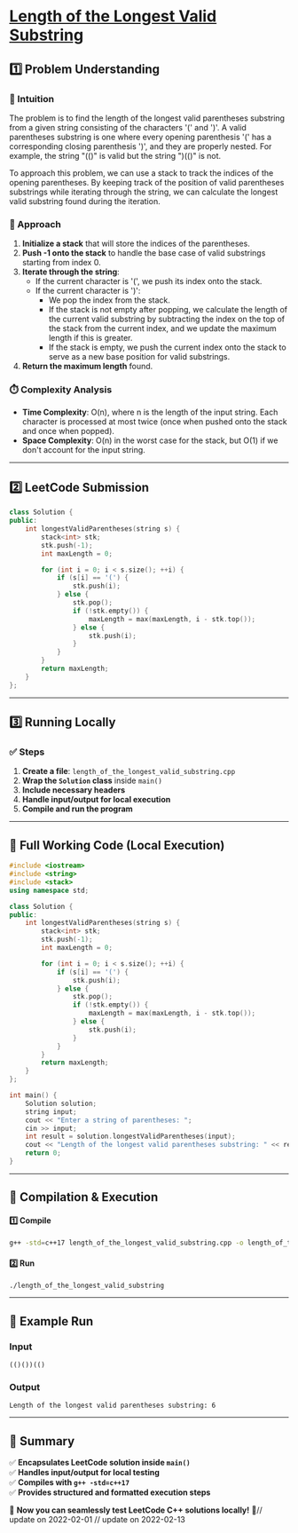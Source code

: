 # **[Length of the Longest Valid Substring](https://leetcode.com/problems/length-of-the-longest-valid-substring/description/)**  

## **1️⃣ Problem Understanding**  
### **📌 Intuition**  
The problem is to find the length of the longest valid parentheses substring from a given string consisting of the characters '(' and ')'. A valid parentheses substring is one where every opening parenthesis '(' has a corresponding closing parenthesis ')', and they are properly nested. For example, the string "(()" is valid but the string ")(()" is not.

To approach this problem, we can use a stack to track the indices of the opening parentheses. By keeping track of the position of valid parentheses substrings while iterating through the string, we can calculate the longest valid substring found during the iteration.

### **🚀 Approach**  
1. **Initialize a stack** that will store the indices of the parentheses.
2. **Push -1 onto the stack** to handle the base case of valid substrings starting from index 0.
3. **Iterate through the string**:
   - If the current character is '(', we push its index onto the stack.
   - If the current character is ')':
     - We pop the index from the stack. 
     - If the stack is not empty after popping, we calculate the length of the current valid substring by subtracting the index on the top of the stack from the current index, and we update the maximum length if this is greater.
     - If the stack is empty, we push the current index onto the stack to serve as a new base position for valid substrings.
4. **Return the maximum length** found.

### **⏱️ Complexity Analysis**  
- **Time Complexity**: O(n), where n is the length of the input string. Each character is processed at most twice (once when pushed onto the stack and once when popped).
- **Space Complexity**: O(n) in the worst case for the stack, but O(1) if we don't account for the input string.

---  

## **2️⃣ LeetCode Submission**  
```cpp
class Solution {
public:
    int longestValidParentheses(string s) {
        stack<int> stk;
        stk.push(-1);
        int maxLength = 0;

        for (int i = 0; i < s.size(); ++i) {
            if (s[i] == '(') {
                stk.push(i);
            } else {
                stk.pop();
                if (!stk.empty()) {
                    maxLength = max(maxLength, i - stk.top());
                } else {
                    stk.push(i);
                }
            }
        }
        return maxLength;
    }
};
```  

---  

## **3️⃣ Running Locally**  
### **✅ Steps**  
1. **Create a file**: `length_of_the_longest_valid_substring.cpp`  
2. **Wrap the `Solution` class** inside `main()`  
3. **Include necessary headers**  
4. **Handle input/output for local execution**  
5. **Compile and run the program**  

---  

## **📝 Full Working Code (Local Execution)**  
```cpp
#include <iostream>
#include <string>
#include <stack>
using namespace std;

class Solution {
public:
    int longestValidParentheses(string s) {
        stack<int> stk;
        stk.push(-1);
        int maxLength = 0;

        for (int i = 0; i < s.size(); ++i) {
            if (s[i] == '(') {
                stk.push(i);
            } else {
                stk.pop();
                if (!stk.empty()) {
                    maxLength = max(maxLength, i - stk.top());
                } else {
                    stk.push(i);
                }
            }
        }
        return maxLength;
    }
};

int main() {
    Solution solution;
    string input;
    cout << "Enter a string of parentheses: ";
    cin >> input;
    int result = solution.longestValidParentheses(input);
    cout << "Length of the longest valid parentheses substring: " << result << endl;
    return 0;
}
```  

---  

## **🔧 Compilation & Execution**  
#### **1️⃣ Compile**  
```bash
g++ -std=c++17 length_of_the_longest_valid_substring.cpp -o length_of_the_longest_valid_substring
```  

#### **2️⃣ Run**  
```bash
./length_of_the_longest_valid_substring
```  

---  

## **🎯 Example Run**  
### **Input**  
```
(()())(()
```  
### **Output**  
```
Length of the longest valid parentheses substring: 6
```  

---  

## **📌 Summary**  
✅ **Encapsulates LeetCode solution inside `main()`**  
✅ **Handles input/output for local testing**  
✅ **Compiles with `g++ -std=c++17`**  
✅ **Provides structured and formatted execution steps**  

🚀 **Now you can seamlessly test LeetCode C++ solutions locally!** 🚀// update on 2022-02-01
// update on 2022-02-13
